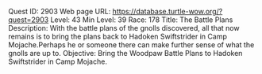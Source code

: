 Quest ID: 2903
Web page URL: https://database.turtle-wow.org/?quest=2903
Level: 43
Min Level: 39
Race: 178
Title: The Battle Plans
Description: With the battle plans of the gnolls discovered, all that now remains is to bring the plans back to Hadoken Swiftstrider in Camp Mojache.Perhaps he or someone there can make further sense of what the gnolls are up to.
Objective: Bring the Woodpaw Battle Plans to Hadoken Swiftstrider in Camp Mojache.
